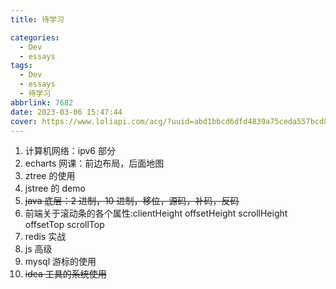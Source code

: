 ```yaml
---
title: 待学习

categories:
  - Dev
  - essays
tags:
  - Dev
  - essays
  - 待学习
abbrlink: 7682
date: 2023-03-06 15:47:44
cover: https://www.loliapi.com/acg/?uuid=abd1bbcd6dfd4839a75ceda557bcd850
---
```


1.  计算机网络：ipv6 部分
2.  echarts 网课：前边布局，后面地图
3.  ztree 的使用
4.  jstree 的 demo
5.  ~~java 底层：2 进制，10 进制，移位，源码，补码，反码~~
6.  前端关于滚动条的各个属性:clientHeight offsetHeight scrollHeight offsetTop scrollTop
7.  redis 实战
8.  js 高级
9.  mysql 游标的使用
10. ~~idea 工具的系统使用~~